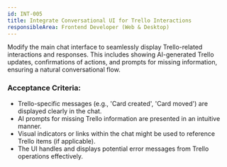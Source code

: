 ```yaml
---
id: INT-005
title: Integrate Conversational UI for Trello Interactions
responsibleArea: Frontend Developer (Web & Desktop)
---
```

Modify the main chat interface to seamlessly display Trello-related interactions and responses. This includes showing AI-generated Trello updates, confirmations of actions, and prompts for missing information, ensuring a natural conversational flow.

### Acceptance Criteria:
*   Trello-specific messages (e.g., 'Card created', 'Card moved') are displayed clearly in the chat.
*   AI prompts for missing Trello information are presented in an intuitive manner.
*   Visual indicators or links within the chat might be used to reference Trello items (if applicable).
*   The UI handles and displays potential error messages from Trello operations effectively.
